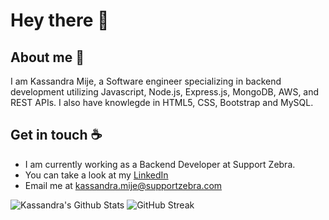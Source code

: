 # Hey there :wave:

## About me :pencil:

I am Kassandra Mije, a Software engineer specializing in backend development utilizing Javascript, Node.js, Express.js, MongoDB, AWS, and REST APIs.
I also have knowlegde in HTML5, CSS, Bootstrap and MySQL.


## Get in touch :coffee:

- I am currently working as a Backend Developer at Support Zebra.
- You can take a look at my [LinkedIn](https://www.linkedin.com/in/kassandra-mije/)
- Email me at kassandra.mije@supportzebra.com

![Kassandra's Github Stats](https://github-readme-stats.vercel.app/api?username=mijekassandra20&theme=aura_dark&show_icons=true) ![GitHub Streak](https://github-readme-streak-stats.herokuapp.com/?user=mijekassandra20&theme=monokai-metallian&count_private=true)

